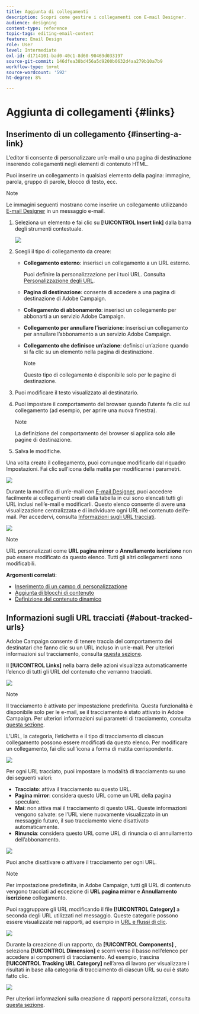 ```yaml
---
title: Aggiunta di collegamenti
description: Scopri come gestire i collegamenti con E-mail Designer.
audience: designing
content-type: reference
topic-tags: editing-email-content
feature: Email Design
role: User
level: Intermediate
exl-id: d1714101-bad0-40c1-8d60-90469d033197
source-git-commit: 146dfea38bd456a5d9200b0632d4aa279b10a7b9
workflow-type: tm+mt
source-wordcount: '592'
ht-degree: 8%

---
```


# Aggiunta di collegamenti {#links}

## Inserimento di un collegamento {#inserting-a-link}

L’editor ti consente di personalizzare un’e-mail o una pagina di destinazione inserendo collegamenti negli elementi di contenuto HTML.

Puoi inserire un collegamento in qualsiasi elemento della pagina: immagine, parola, gruppo di parole, blocco di testo, ecc.

>[!NOTE]
>
>Le immagini seguenti mostrano come inserire un collegamento utilizzando [E-mail Designer](../../designing/using/designing-content-in-adobe-campaign.md) in un messaggio e-mail.

1. Seleziona un elemento e fai clic su **[!UICONTROL Insert link]** dalla barra degli strumenti contestuale.

   ![](assets/des_insert_link.png)

1. Scegli il tipo di collegamento da creare:

   * **Collegamento esterno**: inserisci un collegamento a un URL esterno.

     Puoi definire la personalizzazione per i tuoi URL. Consulta [Personalizzazione degli URL](personalization.md#personalizing-urls).

   * **Pagina di destinazione**: consente di accedere a una pagina di destinazione di Adobe Campaign.
   * **Collegamento di abbonamento**: inserisci un collegamento per abbonarti a un servizio Adobe Campaign.
   * **Collegamento per annullare l’iscrizione**: inserisci un collegamento per annullare l’abbonamento a un servizio Adobe Campaign.
   * **Collegamento che definisce un’azione**: definisci un’azione quando si fa clic su un elemento nella pagina di destinazione.

     >[!NOTE]
     >
     >Questo tipo di collegamento è disponibile solo per le pagine di destinazione.

1. Puoi modificare il testo visualizzato al destinatario.
1. Puoi impostare il comportamento del browser quando l’utente fa clic sul collegamento (ad esempio, per aprire una nuova finestra).

   >[!NOTE]
   >
   >La definizione del comportamento del browser si applica solo alle pagine di destinazione.

1. Salva le modifiche.

Una volta creato il collegamento, puoi comunque modificarlo dal riquadro Impostazioni. Fai clic sull’icona della matita per modificarne i parametri.

![](assets/des_link_edit.png)

Durante la modifica di un’e-mail con [E-mail Designer](../../designing/using/designing-content-in-adobe-campaign.md), puoi accedere facilmente ai collegamenti creati dalla tabella in cui sono elencati tutti gli URL inclusi nell’e-mail e modificarli. Questo elenco consente di avere una visualizzazione centralizzata e di individuare ogni URL nel contenuto dell’e-mail. Per accedervi, consulta [Informazioni sugli URL tracciati](#about-tracked-urls).

![](assets/des_link_list.png)

>[!NOTE]
>
>URL personalizzati come **URL pagina mirror** o **Annullamento iscrizione** non può essere modificato da questo elenco. Tutti gli altri collegamenti sono modificabili.

**Argomenti correlati**:

* [Inserimento di un campo di personalizzazione](../../designing/using/personalization.md#inserting-a-personalization-field)
* [Aggiunta di blocchi di contenuto](../../designing/using/personalization.md#adding-a-content-block)
* [Definizione del contenuto dinamico](../../designing/using/personalization.md#defining-dynamic-content-in-an-email)

## Informazioni sugli URL tracciati {#about-tracked-urls}

Adobe Campaign consente di tenere traccia del comportamento dei destinatari che fanno clic su un URL incluso in un’e-mail. Per ulteriori informazioni sul tracciamento, consulta [questa sezione](../../sending/using/tracking-messages.md#about-tracking).

Il **[!UICONTROL Links]** nella barra delle azioni visualizza automaticamente l’elenco di tutti gli URL del contenuto che verranno tracciati.

![](assets/des_links.png)

>[!NOTE]
>
>Il tracciamento è attivato per impostazione predefinita. Questa funzionalità è disponibile solo per le e-mail, se il tracciamento è stato attivato in Adobe Campaign. Per ulteriori informazioni sui parametri di tracciamento, consulta [questa sezione](../../administration/using/configuring-email-channel.md#tracking-parameters).

L’URL, la categoria, l’etichetta e il tipo di tracciamento di ciascun collegamento possono essere modificati da questo elenco. Per modificare un collegamento, fai clic sull’icona a forma di matita corrispondente.

![](assets/des_links_tracking.png)

Per ogni URL tracciato, puoi impostare la modalità di tracciamento su uno dei seguenti valori:

* **Tracciato**: attiva il tracciamento su questo URL.
* **Pagina mirror**: considera questo URL come un URL della pagina speculare.
* **Mai**: non attiva mai il tracciamento di questo URL. Queste informazioni vengono salvate: se l’URL viene nuovamente visualizzato in un messaggio futuro, il suo tracciamento viene disattivato automaticamente.
* **Rinuncia**: considera questo URL come URL di rinuncia o di annullamento dell’abbonamento.

![](assets/des_link_tracking_type.png)

Puoi anche disattivare o attivare il tracciamento per ogni URL.

>[!NOTE]
>
>Per impostazione predefinita, in Adobe Campaign, tutti gli URL di contenuto vengono tracciati ad eccezione di **URL pagina mirror** e **Annullamento iscrizione** collegamento.

Puoi raggruppare gli URL modificando il file **[!UICONTROL Category]** a seconda degli URL utilizzati nel messaggio. Queste categorie possono essere visualizzate nei rapporti, ad esempio in [URL e flussi di clic](../../reporting/using/urls-and-click-streams.md).

![](assets/des_link_tracking_category.png)

Durante la creazione di un rapporto, da **[!UICONTROL Components]** , seleziona **[!UICONTROL Dimension]** e scorri verso il basso nell’elenco per accedere ai componenti di tracciamento. Ad esempio, trascina **[!UICONTROL Tracking URL Category]** nell’area di lavoro per visualizzare i risultati in base alla categoria di tracciamento di ciascun URL su cui è stato fatto clic.

![](assets/des_link_tracking_report.png)

Per ulteriori informazioni sulla creazione di rapporti personalizzati, consulta [questa sezione](../../reporting/using/about-dynamic-reports.md).
